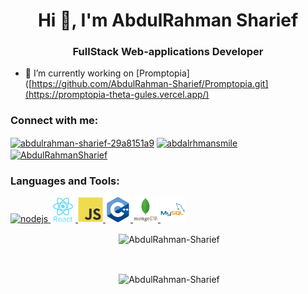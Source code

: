 <h1 align="center">Hi 👋, I'm AbdulRahman Sharief</h1>
<h3 align="center">FullStack Web-applications Developer</h3>

- 🔭 I’m currently working on [Promptopia]([https://github.com/AbdulRahman-Sharief/Promptopia.git](https://promptopia-theta-gules.vercel.app/)

<h3 align="left">Connect with me:</h3>
<p align="left">
<a href="https://www.linkedin.com/in/abdulrahman-sharief-29a8151a9/" target="blank"><img align="center" src="https://raw.githubusercontent.com/rahuldkjain/github-profile-readme-generator/master/src/images/icons/Social/linked-in-alt.svg" alt="abdulrahman-sharief-29a8151a9" height="30" width="40" /></a>
<a href="https://www.facebook.com/abdalrhmansmile?mibextid=ZbWKwL" target="blank"><img align="center" src="https://raw.githubusercontent.com/rahuldkjain/github-profile-readme-generator/master/src/images/icons/Social/facebook.svg" alt="abdalrhmansmile" height="30" width="40" /></a>
  <a href="https://t.me/AbdulRahmanSharief" target="blank"><img align="center" src="https://upload.wikimedia.org/wikipedia/commons/8/82/Telegram_logo.svg" alt="AbdulRahmanSharief" height="30" width="40" /></a>
</p>
</p>

<h3 align="left">Languages and Tools:</h3>
<p align="left"> <a href="https://nodejs.org/en" target="_blank" rel="noreferrer"> <img src="https://upload.wikimedia.org/wikipedia/commons/d/d9/Node.js_logo.svg" alt="nodejs" width="40" height="40"/> </a> 
  <a href="https://react.dev/" target="_blank" rel="noreferrer"> <img src="https://github.com/devicons/devicon/blob/master/icons/react/react-original-wordmark.svg" alt="react" width="40" height="40"/> </a> 
   <a href="https://www.javascript.com/" target="_blank" rel="noreferrer"> <img src="https://github.com/devicons/devicon/blob/master/icons/javascript/javascript-original.svg" alt="javaScript" width="40" height="40"/> </a><a href="https://cplusplus.com/" target="_blank" rel="noreferrer"> <img src="https://github.com/devicons/devicon/blob/master/icons/cplusplus/cplusplus-original.svg" alt="cpp" width="40" height="40"/> </a> <a href="https://www.mongodb.com/" target="_blank" rel="noreferrer"> <img src="https://github.com/devicons/devicon/blob/master/icons/mongodb/mongodb-original-wordmark.svg" alt="mongoDB" width="40" height="40"/> </a> <a href="https://www.mysql.com/" target="_blank" rel="noreferrer"> <img src="https://github.com/devicons/devicon/blob/master/icons/mysql/mysql-original-wordmark.svg" alt="mysql" width="40" height="40"/> </a> </p>


<p align="center">
&nbsp;<img align="center" src="https://github-readme-stats.vercel.app/api/top-langs?username=AbdulRahman-Sharief&show_icons=true&theme=dark&title_color=6493e0&bg_color=1A1B27&text_color=8788b0&hide_border=false&locale=en&layout=compact" alt="AbdulRahman-Sharief" />
</p>

<br/>
<p align="center">
&nbsp;<img align="center" src="https://github-readme-stats.vercel.app/api?username=AbdulRahman-Sharief&show_icons=true&theme=dark&title_color=6493e0&bg_color=1A1B27&text_color=8788b0&hide_border=false&locale=en&layout=compact" alt="AbdulRahman-Sharief" />
</p>


